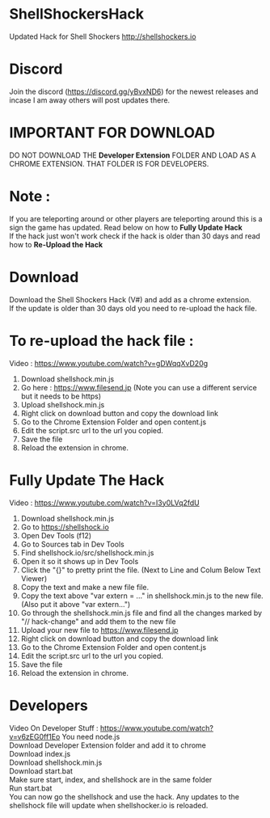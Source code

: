 # ShellShockersHack
Updated Hack for Shell Shockers http://shellshockers.io

# Discord
Join the discord (https://discord.gg/yBvxND6) for the newest releases and incase I am away others will post updates there.

# IMPORTANT FOR DOWNLOAD
DO NOT DOWNLOAD THE **Developer Extension** FOLDER AND LOAD AS A CHROME EXTENSION. THAT FOLDER IS FOR DEVELOPERS.

# Note :
If you are teleporting around or other players are teleporting around this is a sign the game has updated. Read below on how to **Fully Update Hack** <br>
If the hack just won't work check if the hack is older than 30 days and read how to **Re-Upload the Hack**

# Download
Download the Shell Shockers Hack (V#) and add as a chrome extension. <br>
If the update is older than 30 days old you need to re-upload the hack file.

# To re-upload the hack file :
Video : https://www.youtube.com/watch?v=gDWqqXvD20g
1. Download shellshock.min.js
2. Go here : https://www.filesend.jp (Note you can use a different service but it needs to be https)
3. Upload shellshock.min.js
4. Right click on download button and copy the download link
5. Go to the Chrome Extension Folder and open content.js
6. Edit the script.src url to the url you copied.
7. Save the file
8. Reload the extension in chrome.

# Fully Update The Hack
Video : https://www.youtube.com/watch?v=I3y0LVq2fdU
1. Download shellshock.min.js
2. Go to https://shellshock.io
3. Open Dev Tools (f12)
4. Go to Sources tab in Dev Tools
5. Find shellshock.io/src/shellshock.min.js
6. Open it so it shows up in Dev Tools
7. Click the "{}" to pretty print the file. (Next to Line and Colum Below Text Viewer)
8. Copy the text and make a new file file.
9. Copy the text above "var extern = ..." in shellshock.min.js to the new file. (Also put it above "var extern...")
10. Go through the shellshock.min.js file and find all the changes marked by "// hack-change" and add them to the new file
11. Upload your new file to https://www.filesend.jp
12. Right click on download button and copy the download link
13. Go to the Chrome Extension Folder and open content.js
14. Edit the script.src url to the url you copied.
15. Save the file
16. Reload the extension in chrome.

# Developers
Video On Developer Stuff : https://www.youtube.com/watch?v=v6zEG0ff1Eo
You need node.js <br>
Download Developer Extension folder and add it to chrome <br>
Download index.js <br>
Download shellshock.min.js <br>
Download start.bat <br>
Make sure start, index, and shellshock are in the same folder <br>
Run start.bat <br>
You can now go the shellshock and use the hack. Any updates to the shellshock file will update when shellshocker.io is reloaded.
